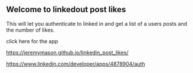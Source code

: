 ## Welcome to linkedout post likes

This will let you authenticate to linked in and get a list of a users posts and the number of likes.

click here for the app

https://jeremymason.github.io/linkedin_post_likes/

https://www.linkedin.com/developer/apps/4878904/auth
